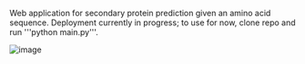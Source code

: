 Web application for secondary protein prediction given an amino acid sequence. 
Deployment currently in progress; to use for now, clone repo and run '''python main.py'''.


![image](https://github.com/isc-rbrts/Protein-Structure-Prediction/assets/108370456/078a270b-4e1b-4a06-8099-5d6b2124f081)
